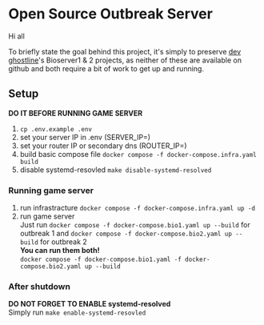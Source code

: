 # Open Source Outbreak Server

Hi all

To briefly state the goal behind this project, it's simply to preserve [dev ghostline](https://gitlab.com/users/gh0stl1ne/projects)'s Bioserver1 & 2 projects, as neither of these are available on github and both require a bit of work to get up and running.

## Setup
**DO IT BEFORE RUNNING GAME SERVER**
1. `cp .env.example .env`
2. set your server IP in .env (SERVER_IP=)
3. set your router IP or secondary dns (ROUTER_IP=)
4. build basic compose file `docker compose -f docker-compose.infra.yaml build`
5. disable systemd-resovled `make disable-systemd-resolved`

### Running game server
1. run infrastracture `docker compose -f docker-compose.infra.yaml up -d`
2. run game server\
Just run `docker compose -f docker-compose.bio1.yaml up --build` for outbreak 1 and `docker compose -f docker-compose.bio2.yaml up --build` for outbreak 2\
**You can run them both!**\
`docker compose -f docker-compose.bio1.yaml -f docker-compose.bio2.yaml up --build`

### After shutdown
**DO NOT FORGET TO ENABLE systemd-resolved**\
Simply run `make enable-systemd-resovled`